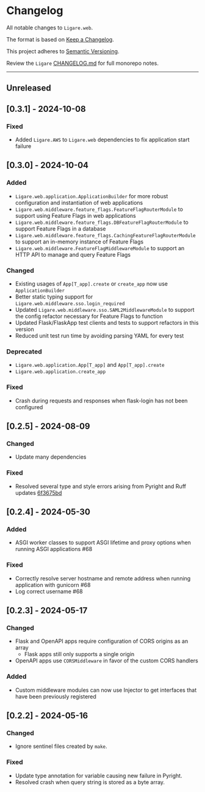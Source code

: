 # Changelog

All notable changes to `Ligare.web`.

The format is based on [Keep a Changelog](https://keepachangelog.com/en/1.1.0/).

This project adheres to [Semantic Versioning](https://semver.org/spec/v2.0.0.html).

Review the `Ligare` [CHANGELOG.md](https://github.com/uclahs-cds/Ligare/blob/main/CHANGELOG.md) for full monorepo notes.

---
## Unreleased

## [0.3.1] - 2024-10-08
### Fixed
* Added `Ligare.AWS` to `Ligare.web` dependencies to fix application start failure

## [0.3.0] - 2024-10-04
### Added
* `Ligare.web.application.ApplicationBuilder` for more robust configuration and instantiation of web applications
* `Ligare.web.middleware.feature_flags.FeatureFlagRouterModule` to support using Feature Flags in web applications
* `Ligare.web.middleware.feature_flags.DBFeatureFlagRouterModule` to support Feature Flags in a database
* `Ligare.web.middleware.feature_flags.CachingFeatureFlagRouterModule` to support an in-memory instance of Feature Flags
* `Ligare.web.middleware.FeatureFlagMiddlewareModule` to support an HTTP API to manage and query Feature Flags

### Changed
* Existing usages of `App[T_app].create` or `create_app` now use `ApplicationBuilder`
* Better static typing support for `Ligare.web.middleware.sso.login_required`
* Updated `Ligare.web.middleware.sso.SAML2MiddlewareModule` to support the config refactor necessary for Feature Flags to function
* Updated Flask/FlaskApp test clients and tests to support refactors in this version
* Reduced unit test run time by avoiding parsing YAML for every test

### Deprecated
* `Ligare.web.application.App[T_app]` and `App[T_app].create`
* `Ligare.web.application.create_app`

### Fixed
* Crash during requests and responses when flask-login has not been configured

## [0.2.5] - 2024-08-09
### Changed
* Update many dependencies

### Fixed
* Resolved several type and style errors arising from Pyright and Ruff updates [6f3675bd](https://github.com/uclahs-cds/Ligare/commit/6f3675bd5def3d6700da01869f03d39841fc8049)

## [0.2.4] - 2024-05-30
### Added
- ASGI worker classes to support ASGI lifetime and proxy options when running ASGI applications #68

### Fixed
- Correctly resolve server hostname and remote address when running application with gunicorn #68
- Log correct username #68

## [0.2.3] - 2024-05-17
### Changed
- Flask and OpenAPI apps require configuration of CORS origins as an array
  - Flask apps still only supports a single origin
- OpenAPI apps use `CORSMiddleware` in favor of the custom CORS handlers

### Added
- Custom middleware modules can now use Injector to get interfaces that have been previously registered

## [0.2.2] - 2024-05-16
### Changed
- Ignore sentinel files created by `make`.

### Fixed
- Update type annotation for variable causing new failure in Pyright.
- Resolved crash when query string is stored as a byte array.
